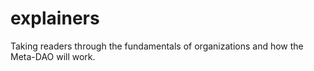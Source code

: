# explainers
Taking readers through the fundamentals of organizations and how the Meta-DAO will work.
